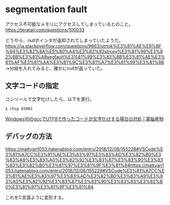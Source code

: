 # segmentation fault

アクセス不可能なメモリにアクセスしてしまっているとのこと。
https://teratail.com/questions/100033

どうやら、nullポインタが返却されてしまっていたようだ。
https://ja.stackoverflow.com/questions/9663/strtok%E3%81%AE%E8%BF%94%E3%82%8A%E5%80%A4%E3%82%92strcpy%E3%81%99%E3%82%8B%E3%81%A8segfault%E3%81%99%E3%82%8B%E3%81%AE%E3%81%AF%E3%81%AA%E3%81%9C%E3%81%A7%E3%81%99%E3%81%8B
→分岐を入れてみると、確かにnullが返っていた。

## 文字コードの指定

コンソールで文字化けしたら、以下を実行。
```
$ chcp 65001
```

[Windows10のgccでUTF8で作ったコードが文字化けする場合の対処 \| 電脳産物](https://dianxnao.com/windows10%E3%81%AEgcc%E3%81%A7utf8%E3%81%A7%E4%BD%9C%E3%81%A3%E3%81%9F%E3%82%B3%E3%83%BC%E3%83%89%E3%81%8C%E6%96%87%E5%AD%97%E5%8C%96%E3%81%91%E3%81%99%E3%82%8B%E5%A0%B4%E5%90%88%E3%81%AE%E5%AF%BE/)

## デバッグの方法

https://mattyan1053.hatenablog.com/entry/2018/12/08/155228#VSCode%E3%81%A7CC%E3%81%AE%E3%83%97%E3%83%AD%E3%82%B0%E3%83%A9%E3%83%A0%E3%82%92%E3%83%87%E3%83%90%E3%83%83%E3%82%B0%E3%81%97%E3%81%9F%E3%81%84https://mattyan1053.hatenablog.com/entry/2018/12/08/155228#VSCode%E3%81%A7CC%E3%81%AE%E3%83%97%E3%83%AD%E3%82%B0%E3%83%A9%E3%83%A0%E3%82%92%E3%83%87%E3%83%90%E3%83%83%E3%82%B0%E3%81%97%E3%81%9F%E3%81%84

これをC言語ように変形する。